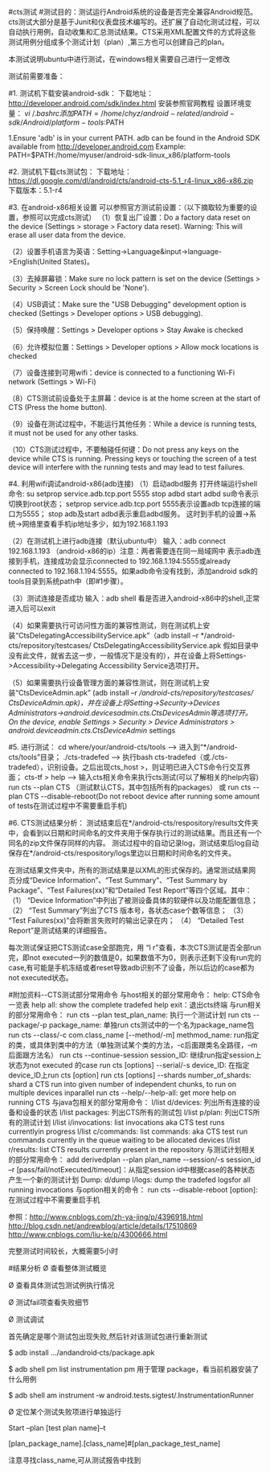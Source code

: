 #cts测试
#测试目的：测试运行Android系统的设备是否完全兼容Android规范。
cts测试大部分是基于Junit和仪表盘技术编写的。还扩展了自动化测试过程，可以自动执行用例，自动收集和汇总测试结果。CTS采用XML配置文件的方式将这些测试用例分组成多个测试计划（plan）,第三方也可以创建自己的plan。

本测试说明ubuntu中进行测试，在windows相关需要自己进行一定修改

测试前需要准备：

#1. 测试机下载安装android-sdk：
下载地址：http://developer.android.com/sdk/index.html
安装参照官网教程
设置环境变量：
    $vi ~/.bashrc
    添加
    PATH=/home/chyz/android-related/android-sdk/Android/platform-tools:$PATH
   
1.Ensure 'adb' is in your current PATH. adb can be found in the Android SDK available from http://developer.android.com
Example:
  PATH=$PATH:/home/myuser/android-sdk-linux_x86/platform-tools

#2. 测试机下载cts测试包：
下载地址： https://dl.google.com/dl/android/cts/android-cts-5.1_r4-linux_x86-x86.zip
下载版本：5.1-r4

#3. 在android-x86相关设置
可以参照官方测试前设置：（以下摘取较为重要的设置，参照可以完成cts测试）
（1）恢复出厂设置：Do a factory data reset on the device (Settings > storage > Factory data reset).
Warning: This will erase all user data from the device.

（2）设置手机语言为英语：Setting->Language&input->language->English(United States)。

（3）去掉屏幕锁：Make sure no lock pattern is set on the device (Settings > Security > Screen Lock should be 'None').

（4）USB调试：Make sure the "USB Debugging" development option is checked (Settings > Developer options > USB debugging).

（5）保持唤醒：Settings > Developer options > Stay Awake is checked

（6）允许模拟位置：Settings > Developer options > Allow mock locations is checked

（7）设备连接到可用wifi：device is connected to a functioning Wi-Fi network (Settings > Wi-Fi)

（8）CTS测试前设备处于主屏幕：device is at the home screen at the start of CTS (Press the home button).

（9）设备在测试过程中，不能运行其他任务：While a device is running tests, it must not be used for any other tasks.

（10）CTS测试过程中，不要触碰任何键：Do not press any keys on the device while CTS is running. Pressing keys or touching the screen of a test device will interfere with the running tests and may lead to test failures.


#4. 利用wifi调试android-x86(adb连接)
（1）启动adbd服务
打开终端运行shell命令:
    su
    setprop service.adb.tcp.port 5555
    stop adbd
    start adbd 
su命令表示切换到root状态；
setprop service.adb.tcp.port 5555表示设置adb tcp连接的端口为5555；
stop adb及start adbd表示重启adbd服务。
这时到手机的设置->系统->网络里查看手机ip地址多少，如为192.168.1.193

（2）在测试机上进行adb连接（默认ubuntu中）
输入：adb connect 192.168.1.193 （android-x86的ip）注意：两者需要连在同一局域网中
表示adb连接到手机，连接成功会显示connected to 192.168.1.194:5555或already connected to 192.168.1.194:5555。如果adb命令没有找到，添加android sdk的tools目录到系统path中（即#1步骤）。

（3）测试连接是否成功
输入：adb shell 
看是否进入android-x86中的shell,正常进入后可以exit

（4）如果需要执行可访问性方面的兼容性测试，则在测试机上安装“CtsDelegatingAccessibilityService.apk”（adb install –r */android-cts/repository/testcases/ CtsDelegatingAccessibilityService.apk 假如目录中没有此文件，就省去这一步，一般情况下是没有的），并在设备上将Settings->Accessibility->Delegating Accessibility Service选项打开。

（5）如果需要执行设备管理方面的兼容性测试，则在测试机上安装“CtsDeviceAdmin.apk” (adb install –r */android-cts/repository/testcases/ CtsDeviceAdmin.apk)，并在设备上将Setting->Security->Devices Administrators->android.devicesadmin.cts.CtsDevicesAdmin等选项打开。On the device, enable Settings > Security > Device Administrators > android.deviceadmin.cts.CtsDeviceAdmin* settings 


#5. 进行测试：
    cd where/your/android-cts/tools   -->  进入到“*/android-cts/tools”目录；
    ./cts-tradefed  -->  执行bash cts-tradefed（或./cts-tradefed），识别设备。之后出现cts_host >，则证明已进入CTS命令行交互界面；
    cts-tf > help   -->  输入cts相关命令来执行cts测试(可以了解相关的help内容)
    run cts --plan CTS （测试默认CTS，其中包括所有的packages）  或  run cts --plan CTS --disable-reboot(Do not reboot device after running some amount of tests在测试过程中不需要重启手机)
    
#6. CTS测试结果分析：
测试结束后在*/android-cts/respository/results文件夹中，会看到以日期和时间命名的文件夹用于保存执行过的测试结果。而且还有一个同名的zip文件保存同样的内容。
测试过程中的自动记录log，测试结束后log自动保存在*/android-cts/respository/logs里边以日期和时间命名的文件夹。

在测试结果文件夹中，所有的测试结果是以XML的形式保存的。通常测试结果网页分成“Device Information”、“Test Summary”、“Test Summary by Package”、“Test Failures(xx)”和“Detailed Test Report”等四个区域。其中：
（1） “Device Information”中列出了被测设备具体的软硬件以及功能配置信息；
（2） “Test Summary”列出了CTS 版本号，各状态case个数等信息；
（3） “Test Failures(xx)”会将断言失败时的输出记录在内；
（4） “Detailed Test Report”是测试结果的详细报告。

每次测试保证把CTS测试case全部跑完，用 “l r”查看，本次CTS测试是否全部run完，即not executed一列的数值是0，如果数值不为0，则表示还剩下没有run完的case,有可能是手机冻结或者reset导致adb识别不了设备，所以后边的case都为not executed状态。

#附加资料--CTS测试部分常用命令
与host相关的部分常用命令：
help: CTS命令一览表
help all: show the complete tradefed help
exit：退出cts终端
与run相关的部分常用命令：
run cts --plan test_plan_name: 执行一个测试计划
run cts --package/-p package_name: 单独run cts测试中的一个名为package_name包
run cts --class/-c com.class_name [--method/-m] methmod_name: run指定的类，或具体到类中的方法（单独测试某个类的方法，-c后面跟类名全路径，–m后面跟方法名）
run cts --continue-session session_ID: 继续run指定session上状态为not executed 的case
run cts [options] --serial/-s device_ID: 在指定device_ID上run cts [option]
run cts [options] --shards number_of_shards: shard a CTS run into given number of independent chunks, to run on multiple devices inparallel
run cts --help/--help-all: get more help on running CTS
与java包相关的部分常用命令：
l/list d/devices: 列出所有连接的设备和设备的状态
l/list packages: 列出CTS所有的测试包
l/list p/plan: 列出CTS所有的测试计划
l/list i/invocations: list invocations aka CTS test runs currentlyin progress
l/list c/commands: list commands: aka CTS test run commands currently in the queue waiting to be allocated devices
l/list r/results: list CTS results currently present in the repository
与测试计划相关的部分常用命令：
add derivedplan --plan plan_name --session/-s session_id –r [pass/fail/notExecuted/timeout]：从指定session id中根据case的各种状态产生一个新的测试计划
Dump:
  d/dump l/logs: dump the tradefed logsfor all running invocations
与option相关的命令：
run cts --disable-reboot [option]: 在测试过程中不需要重启手机

参照：http://www.cnblogs.com/zh-ya-jing/p/4396918.html
http://blog.csdn.net/andrewblog/article/details/17510869
http://www.cnblogs.com/liu-ke/p/4300666.html

完整测试时间较长，大概需要5小时

#结果分析
Ø  查看整体测试概览

Ø  查看具体测试包测试例执行情况

Ø  测试fail项查看失败细节

Ø  测试调试

首先确定是哪个测试包出现失败,然后针对该测试包进行重新测试

$ adb install  …/andandroid‐cts/package.apk

$ adb shell pm list instrumentation   pm 用于管理 package，看当前机器安装了什么用例

$ adb shell am instrument ‐w android.tests.sigtest/.InstrumentationRunner              

Ø  定位某个测试失败项进行单独运行

Start –plan [test plan name]–t

[plan_package_name].[class_name]#[plan_package_test_name]

注意寻找class_name,可从测试报告中找到
